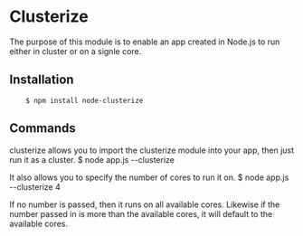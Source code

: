 # Clusterize
The purpose of this module is to enable an app created in Node.js to run either in cluster or on a signle core.

## Installation
		$ npm install node-clusterize

## Commands
clusterize allows you to import the clusterize module into your app, then just run it as a cluster.
		$ node app.js --clusterize

It also allows you to specify the number of cores to run it on.
		$ node app.js --clusterize 4

If no number is passed, then it runs on all available cores.  Likewise if the number passed in is more than the available cores, it will default to the available cores.
